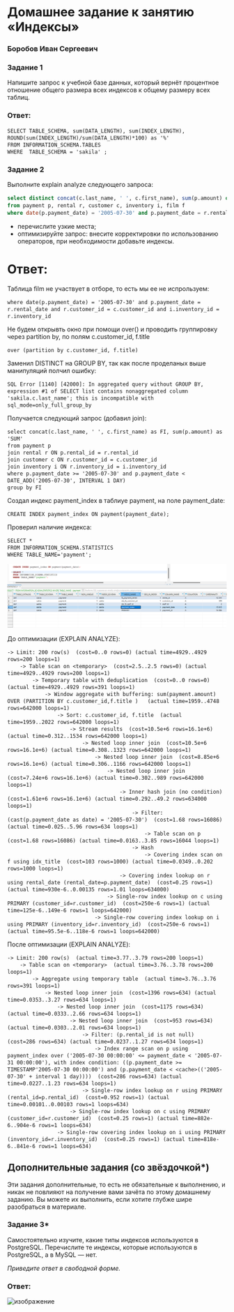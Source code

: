 # Домашнее задание к занятию «Индексы»

### Боробов Иван Сергеевич

### Задание 1

Напишите запрос к учебной базе данных, который вернёт процентное отношение общего размера всех индексов к общему размеру всех таблиц.

### Ответ:

```
SELECT TABLE_SCHEMA, sum(DATA_LENGTH), sum(INDEX_LENGTH), ROUND(sum(INDEX_LENGTH)/sum(DATA_LENGTH)*100) as '%'
FROM INFORMATION_SCHEMA.TABLES
WHERE  TABLE_SCHEMA = 'sakila' ;
```

### Задание 2

Выполните explain analyze следующего запроса:
```sql
select distinct concat(c.last_name, ' ', c.first_name), sum(p.amount) over (partition by c.customer_id, f.title)
from payment p, rental r, customer c, inventory i, film f
where date(p.payment_date) = '2005-07-30' and p.payment_date = r.rental_date and r.customer_id = c.customer_id and i.inventory_id = r.inventory_id
```
- перечислите узкие места;
- оптимизируйте запрос: внесите корректировки по использованию операторов, при необходимости добавьте индексы.

# Ответ:

Таблица film не участвует в отборе, то есть мы ее не испрользуем:
```
where date(p.payment_date) = '2005-07-30' and p.payment_date = r.rental_date and r.customer_id = c.customer_id and i.inventory_id = r.inventory_id
```
Не будем открывть окно при помощи over() и проводить группировку через partition by, по полям c.customer_id, f.title
```
over (partition by c.customer_id, f.title)
```
Заменил DISTINCT на GROUP BY, так как после проделаных выше манипуляций полчил ошибку:
```
SQL Error [1140] [42000]: In aggregated query without GROUP BY, expression #1 of SELECT list contains nonaggregated column 'sakila.c.last_name'; this is incompatible with sql_mode=only_full_group_by
```
Получается следующий запрос (добавил join):
```
select concat(c.last_name, ' ', c.first_name) as FI, sum(p.amount) as 'SUM'
from payment p
join rental r ON p.rental_id = r.rental_id
join customer c ON r.customer_id = c.customer_id 
join inventory i ON r.inventory_id = i.inventory_id 
where p.payment_date >= '2005-07-30' and p.payment_date < DATE_ADD('2005-07-30', INTERVAL 1 DAY)
group by FI

```

Создал индекс payment_index в таблиуе payment, на поле payment_date:
```
CREATE INDEX payment_index ON payment(payment_date);
```

Проверил наличие индекса:
```
SELECT *
FROM INFORMATION_SCHEMA.STATISTICS
WHERE TABLE_NAME='payment';
```
![2](https://github.com/Borobov/05-Data-storage-and-transmission-systems-/blob/4da254688174624dc61044c2011a69c5529d8259/img-12-05/img-12-05-3.png)

До оптимизации (EXPLAIN ANALYZE):
```
-> Limit: 200 row(s)  (cost=0..0 rows=0) (actual time=4929..4929 rows=200 loops=1)
    -> Table scan on <temporary>  (cost=2.5..2.5 rows=0) (actual time=4929..4929 rows=200 loops=1)
        -> Temporary table with deduplication  (cost=0..0 rows=0) (actual time=4929..4929 rows=391 loops=1)
            -> Window aggregate with buffering: sum(payment.amount) OVER (PARTITION BY c.customer_id,f.title )   (actual time=1959..4748 rows=642000 loops=1)
                -> Sort: c.customer_id, f.title  (actual time=1959..2022 rows=642000 loops=1)
                    -> Stream results  (cost=10.5e+6 rows=16.1e+6) (actual time=0.312..1534 rows=642000 loops=1)
                        -> Nested loop inner join  (cost=10.5e+6 rows=16.1e+6) (actual time=0.308..1323 rows=642000 loops=1)
                            -> Nested loop inner join  (cost=8.85e+6 rows=16.1e+6) (actual time=0.306..1166 rows=642000 loops=1)
                                -> Nested loop inner join  (cost=7.24e+6 rows=16.1e+6) (actual time=0.302..989 rows=642000 loops=1)
                                    -> Inner hash join (no condition)  (cost=1.61e+6 rows=16.1e+6) (actual time=0.292..49.2 rows=634000 loops=1)
                                        -> Filter: (cast(p.payment_date as date) = '2005-07-30')  (cost=1.68 rows=16086) (actual time=0.025..5.96 rows=634 loops=1)
                                            -> Table scan on p  (cost=1.68 rows=16086) (actual time=0.0163..3.85 rows=16044 loops=1)
                                        -> Hash
                                            -> Covering index scan on f using idx_title  (cost=103 rows=1000) (actual time=0.0349..0.202 rows=1000 loops=1)
                                    -> Covering index lookup on r using rental_date (rental_date=p.payment_date)  (cost=0.25 rows=1) (actual time=930e-6..0.00135 rows=1.01 loops=634000)
                                -> Single-row index lookup on c using PRIMARY (customer_id=r.customer_id)  (cost=250e-6 rows=1) (actual time=125e-6..149e-6 rows=1 loops=642000)
                            -> Single-row covering index lookup on i using PRIMARY (inventory_id=r.inventory_id)  (cost=250e-6 rows=1) (actual time=95.5e-6..118e-6 rows=1 loops=642000)
```
После оптимизации (EXPLAIN ANALYZE):
```
-> Limit: 200 row(s)  (actual time=3.77..3.79 rows=200 loops=1)
    -> Table scan on <temporary>  (actual time=3.76..3.78 rows=200 loops=1)
        -> Aggregate using temporary table  (actual time=3.76..3.76 rows=391 loops=1)
            -> Nested loop inner join  (cost=1396 rows=634) (actual time=0.0353..3.27 rows=634 loops=1)
                -> Nested loop inner join  (cost=1175 rows=634) (actual time=0.0333..2.66 rows=634 loops=1)
                    -> Nested loop inner join  (cost=953 rows=634) (actual time=0.0303..2.01 rows=634 loops=1)
                        -> Filter: (p.rental_id is not null)  (cost=286 rows=634) (actual time=0.0237..1.27 rows=634 loops=1)
                            -> Index range scan on p using payment_index over ('2005-07-30 00:00:00' <= payment_date < '2005-07-31 00:00:00'), with index condition: ((p.payment_date >= TIMESTAMP'2005-07-30 00:00:00') and (p.payment_date < <cache>(('2005-07-30' + interval 1 day))))  (cost=286 rows=634) (actual time=0.0227..1.23 rows=634 loops=1)
                        -> Single-row index lookup on r using PRIMARY (rental_id=p.rental_id)  (cost=0.952 rows=1) (actual time=0.00101..0.00103 rows=1 loops=634)
                    -> Single-row index lookup on c using PRIMARY (customer_id=r.customer_id)  (cost=0.25 rows=1) (actual time=882e-6..904e-6 rows=1 loops=634)
                -> Single-row covering index lookup on i using PRIMARY (inventory_id=r.inventory_id)  (cost=0.25 rows=1) (actual time=818e-6..841e-6 rows=1 loops=634)

```


## Дополнительные задания (со звёздочкой*)
Эти задания дополнительные, то есть не обязательные к выполнению, и никак не повлияют на получение вами зачёта по этому домашнему заданию. Вы можете их выполнить, если хотите глубже шире разобраться в материале.

### Задание 3*

Самостоятельно изучите, какие типы индексов используются в PostgreSQL. Перечислите те индексы, которые используются в PostgreSQL, а в MySQL — нет.

*Приведите ответ в свободной форме.*

### Ответ:
![изображение](https://github.com/Borobov/05-Data-storage-and-transmission-systems-/assets/122168309/5b6f7f18-78af-4afd-bac7-905c3293b678)

